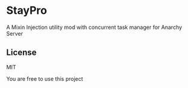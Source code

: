 # StayPro
A Mixin Injection utility mod with concurrent task manager for Anarchy Server

## License
MIT

You are free to use this project
